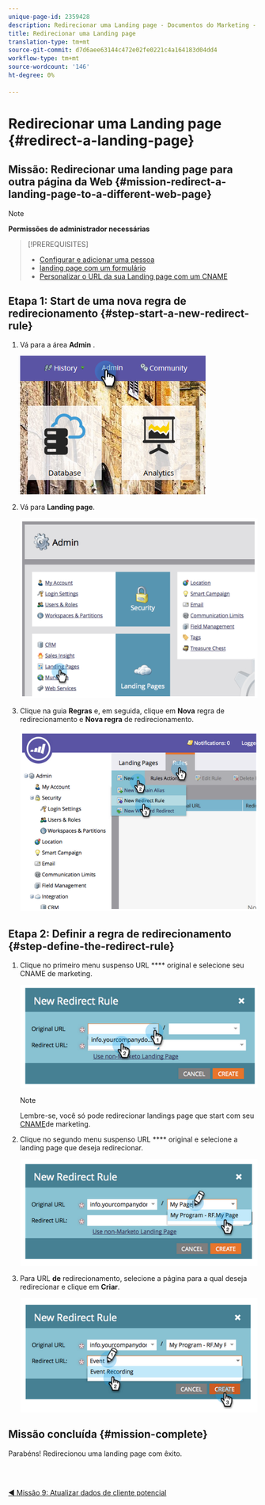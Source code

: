 ```yaml
---
unique-page-id: 2359428
description: Redirecionar uma Landing page - Documentos do Marketing - Documentação do produto
title: Redirecionar uma Landing page
translation-type: tm+mt
source-git-commit: d7d6aee63144c472e02fe0221c4a164183d04dd4
workflow-type: tm+mt
source-wordcount: '146'
ht-degree: 0%

---
```



# Redirecionar uma Landing page {#redirect-a-landing-page}

## Missão: Redirecionar uma landing page para outra página da Web {#mission-redirect-a-landing-page-to-a-different-web-page}

>[!NOTE]
>
>**Permissões de administrador necessárias**

>[!PREREQUISITES]
>
>* [Configurar e adicionar uma pessoa](/help/marketo/getting-started/quick-wins/get-set-up-and-add-a-person.md)
>* [landing page com um formulário](/help/marketo/getting-started/quick-wins/landing-page-with-a-form.md)
>* [Personalizar o URL da sua Landing page com um CNAME](/help/marketo/product-docs/demand-generation/landing-pages/landing-page-actions/customize-your-landing-page-urls-with-a-cname.md)


## Etapa 1: Start de uma nova regra de redirecionamento {#step-start-a-new-redirect-rule}

1. Vá para a área **Admin** .

   ![](assets/admin.png)

1. Vá para **Landing page**.

   ![](assets/image2014-9-24-13-3a28-3a43.png)

1. Clique na guia **Regras** e, em seguida, clique em **Nova** regra de redirecionamento e **Nova regra** de redirecionamento.

   ![](assets/image2014-9-24-13-3a28-3a59.png)

## Etapa 2: Definir a regra de redirecionamento {#step-define-the-redirect-rule}

1. Clique no primeiro menu suspenso URL **** original e selecione seu CNAME de marketing.

   ![](assets/image2014-9-24-13-3a30-3a33.png)

   >[!NOTE]
   >
   >Lembre-se, você só pode redirecionar landings page que start com seu [CNAME](/help/marketo/product-docs/demand-generation/landing-pages/landing-page-actions/customize-your-landing-page-urls-with-a-cname.md)de marketing.

1. Clique no segundo menu suspenso URL **** original e selecione a landing page que deseja redirecionar.

   ![](assets/image2014-9-24-13-3a30-3a50.png)

1. Para URL **de** redirecionamento, selecione a página para a qual deseja redirecionar e clique em **Criar**.

   ![](assets/image2014-9-24-13-3a31-3a10.png)

## Missão concluída {#mission-complete}

Parabéns! Redirecionou uma landing page com êxito.

<br> 

[◄ Missão 9: Atualizar dados de cliente potencial](/help/marketo/getting-started/quick-wins/update-person-data.md)
